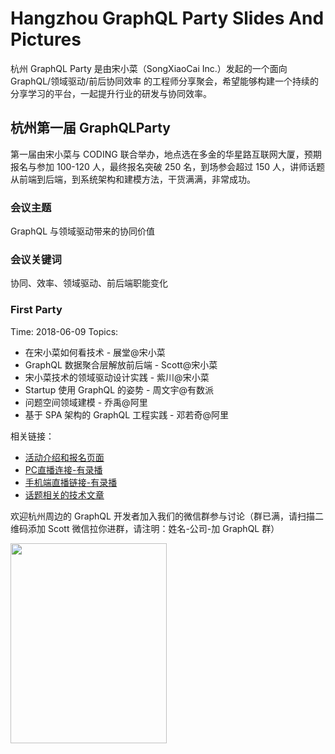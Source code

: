 # Hangzhou GraphQL Party Slides And Pictures

杭州 GraphQL Party 是由宋小菜（SongXiaoCai Inc.）发起的一个面向 GraphQL/领域驱动/前后协同效率 的工程师分享聚会，希望能够构建一个持续的分享学习的平台，一起提升行业的研发与协同效率。

## 杭州第一届 GraphQLParty

第一届由宋小菜与 CODING 联合举办，地点选在多金的华星路互联网大厦，预期报名与参加 100-120 人，最终报名突破 250 名，到场参会超过 150 人，讲师话题从前端到后端，到系统架构和建模方法，干货满满，非常成功。

### 会议主题

GraphQL 与领域驱动带来的协同价值

### 会议关键词

协同、效率、领域驱动、前后端职能变化

### First Party

Time: 2018-06-09
Topics:

- 在宋小菜如何看技术 - 展堂@宋小菜
- GraphQL 数据聚合层解放前后端 - Scott@宋小菜
- 宋小菜技术的领域驱动设计实践 - 紫川@宋小菜
- Startup 使用 GraphQL 的姿势 - 周文宇@有数派
- 问题空间领域建模 - 乔禹@阿里
- 基于 SPA 架构的 GraphQL 工程实践 - 邓若奇@阿里

相关链接：

- [活动介绍和报名页面](http://www.huodongxing.com/event/7441170737900)
- [PC直播连接-有录播](http://www.itdks.com/eventlist/detail/2260)
- [手机端直播链接-有录播](http://www.itdks.com/dakashuo/playback/2260)
- [话题相关的技术文章](https://juejin.im/user/5ae998fa518825670d72ebc5/posts)


欢迎杭州周边的 GraphQL 开发者加入我们的微信群参与讨论（群已满，请扫描二维码添加 Scott 微信拉你进群，请注明：姓名-公司-加 GraphQL 群）

<img src='./qrcode.jpeg' width='250px' height='320px' />
